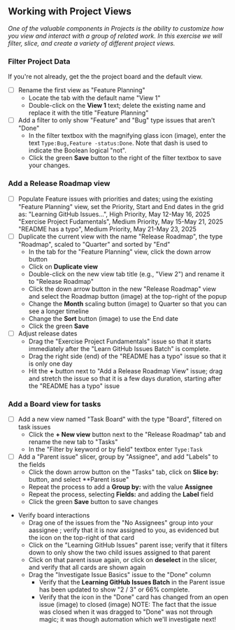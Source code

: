 ## Working with Project Views
_One of the valuable components in Projects is the ability to customize how you view and interact with a group of related work. In this exercise we will filter, slice, and create a variety of different project views._

### Filter Project Data
If you're not already, get the the project board and the default view.
- [ ] Rename the first view as "Feature Planning"
  - Locate the tab with the default name "View 1"
  - Double-click on the **View 1** text; delete the existing name and replace it with the title "Feature Planning"
- [ ] Add a filter to only show "Feature" and "Bug" type issues that aren't "Done"
  - In the filter textbox with the magnifying glass icon (image), enter the text `Type:Bug,Feature -status:Done`.  Note that dash is used to indicate the Boolean logical "not". 
  - Click the green **Save** button to the right of the filter textbox to save your changes. 

### Add a Release Roadmap view
- [ ] Populate Feature issues with priorities and dates; using the existing "Feature Planning" view, set the Priority, Start and End dates in the grid as:
  "Learning GitHub Issues...", High Priority, May 12-May 16, 2025
  "Exercise Project Fudamentals", Medium Priority, May 15-May 21, 2025
  "README has a typo", Medium Priority, May 21-May 23, 2025
- [ ] Duplicate the current view with the name "Release Roadmap", the type "Roadmap", scaled to "Quarter" and sorted by "End"
  - In the tab for the "Feature Planning" view, click the down arrow button
  - Click on **Duplicate view**
  - Double-click on the new view tab title (e.g., "View 2") and rename it to "Release Roadmap"
  - Click the down arrow button in the new "Release Roadmap" view and select the Roadmap button (image) at the top-right of the popup
  - Change the **Month** scaling button (image) to Quarter so that you can see a longer timeline
  - Change the **Sort** button (image) to use the End date
  - Click the green **Save**
- [ ] Adjust release dates
  - Drag the "Exercise Project Fundamentals" issue so that it starts immediately after the "Learn GitHub Issues Batch" is complete.
  - Drag the right side (end) of the "README has a typo" issue so that it is only one day
  - Hit the **+** button next to "Add a Release Roadmap View" issue; drag and stretch the issue so that it is a few days duration, starting after the "README has a typo" issue

### Add a Board view for tasks
- [ ] Add a new view named "Task Board" with the type "Board", filtered on task issues
  - Click the **+ New view** button next to the "Release Roadmap" tab and rename the new tab to "Tasks"
  - In the "Filter by keyword or by field" textbox enter `Type:Task`
- [ ] Add a "Parent issue" slicer, group by "Assignee", and add "Labels" to the fields
  - Click the down arrow button on the "Tasks" tab, click on **Slice by:** button, and select **Parent issue"
  - Repeat the process to add a **Group by:** with the value **Assignee**
  - Repeat the process, selecting **Fields:** and adding the **Label** field
  - Click the green **Save** button to save changes
- Verify board interactions
  - Drag one of the issues from the "No Assignees" group into your aassignee ; verify that it is now assigned to you, as evidenced but the icon on the top-right of that card
  - Click on the "Learning GitHub Issues" parent isse; verify that it filters down to only show the two child issues assigned to that parent
  - Click on that parent issue again, or click on **deselect** in the slicer, and verify that all cards are shown again
  - Drag the "Investigate Issue Basics" issue to the "Done" column
    - Verify that the **Learning GitHub Issues Batch** in the Parent issue has been updated to show "2 / 3" or 66% complete.
    - Verify that the icon in the "Done" card has changed from an open issue (image) to closed (image)
  NOTE: The fact that the issue was closed when it was dragged to "Done" was not through magic; it was though automation which we'll investigate next!




  